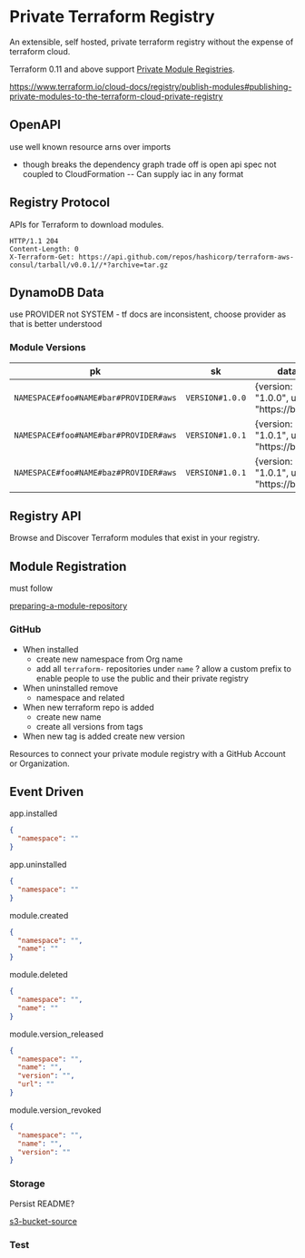 # Private Terraform Registry

An extensible, self hosted, private terraform registry without the expense of terraform cloud.


Terraform 0.11 and above support [Private Module Registries][module-registry-protocol].

https://www.terraform.io/cloud-docs/registry/publish-modules#publishing-private-modules-to-the-terraform-cloud-private-registry

## OpenAPI

use well known resource arns over imports

- though breaks the dependency graph trade off is open api spec not coupled to CloudFormation -- Can supply iac in any format

## Registry Protocol

APIs for Terraform to download modules.

```http
HTTP/1.1 204
Content-Length: 0
X-Terraform-Get: https://api.github.com/repos/hashicorp/terraform-aws-consul/tarball/v0.0.1//*?archive=tar.gz
```

## DynamoDB Data

use PROVIDER not SYSTEM - tf docs are inconsistent, choose provider as that is better understood

### Module Versions

| pk                                    | sk              | data                                     |
| ------------------------------------- | --------------- | ---------------------------------------- |
| `NAMESPACE#foo#NAME#bar#PROVIDER#aws` | `VERSION#1.0.0` | {version: "1.0.0", url: "https://blah/"} |
| `NAMESPACE#foo#NAME#bar#PROVIDER#aws` | `VERSION#1.0.1` | {version: "1.0.1", url: "https://blah/"} |
| `NAMESPACE#foo#NAME#baz#PROVIDER#aws` | `VERSION#1.0.1` | {version: "1.0.1", url: "https://blah/"} |

## Registry API

Browse and Discover Terraform modules that exist in your registry.

## Module Registration

must follow

[preparing-a-module-repository]

### GitHub

- When installed
  - create new namespace from Org name
  - add all `terraform-` repositories under `name` ? allow a custom prefix to enable people to use the public and their private registry
- When uninstalled remove
  - namespace and related
- When new terraform repo is added
  - create new name
  - create all versions from tags
- When new tag is added create new version

Resources to connect your private module registry with a GitHub Account or Organization.

## Event Driven

app.installed

```json
{
  "namespace": ""
}
```

app.uninstalled

```json
{
  "namespace": ""
}
```

module.created

```json
{
  "namespace": "",
  "name": ""
}
```

module.deleted

```json
{
  "namespace": "",
  "name": ""
}
```

module.version_released

```json
{
  "namespace": "",
  "name": "",
  "version": "",
  "url": ""
}
```

module.version_revoked

```json
{
  "namespace": "",
  "name": "",
  "version": ""
}
```

### Storage

Persist README?

[s3-bucket-source]

### Test

[webhooks]: https://webhook.site/41eda23e-69ad-4fc7-8193-d888231a152d
[preparing-a-module-repository]: https://www.terraform.io/cloud-docs/registry/publish-modules#preparing-a-module-repository
[module-registry-protocol]: https://www.terraform.io/internals/module-registry-protocol
[registry-api]: https://www.terraform.io/registry/api-docs
[s3-bucket-source]: https://www.terraform.io/language/modules/sources#s3-bucket
[module-structure]: https://www.terraform.io/language/modules/develop/structure
